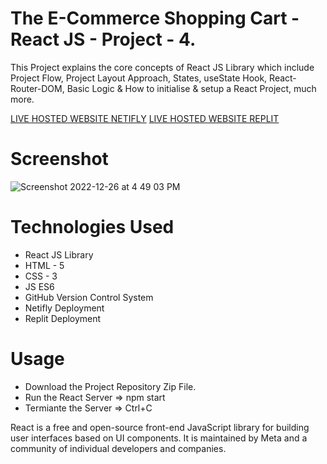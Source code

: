 # The E-Commerce Shopping Cart - React JS - Project - 4.
This Project explains the core concepts of React JS Library which include Project Flow, Project Layout Approach, States, useState Hook, React-Router-DOM, Basic Logic &amp; How to initialise &amp; setup a React Project, much more.

[LIVE HOSTED WEBSITE NETIFLY](https://moviezoneapp-reactjs-project1.shubhamshriva15.repl.co/)
[LIVE HOSTED WEBSITE REPLIT](https://moviezoneapp-reactjs-project1.shubhamshriva15.repl.co/)

# Screenshot

![Screenshot 2022-12-26 at 4 49 03 PM](https://user-images.githubusercontent.com/115470266/209543201-866a26f9-0cce-4185-a60c-e0f368b2bd9a.png)

# Technologies Used

- React JS Library
- HTML - 5
- CSS - 3
- JS ES6
- GitHub Version Control System
- Netifly Deployment
- Replit Deployment

# Usage

- Download the Project Repository Zip File.
- Run the React Server => npm start
- Termiante the Server => Ctrl+C

React is a free and open-source front-end JavaScript library for building user interfaces based on UI components. It is maintained by Meta and a community of individual developers and companies.
